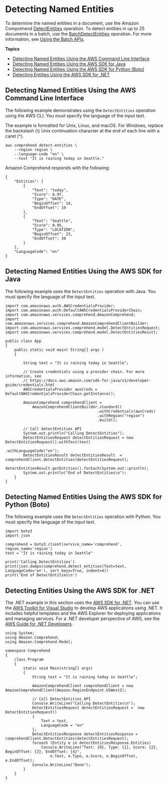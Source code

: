 # Detecting Named Entities<a name="get-started-api-entities"></a>

To determine the named entities in a document, use the Amazon Comprehend [DetectEntities](API_DetectEntities.md) operation\. To detect entities in up to 25 documents in a batch, use the [BatchDetectEntities](API_BatchDetectEntities.md) operation\. For more information, see [Using the Batch APIs](get-started-batch.md)\.

**Topics**
+ [Detecting Named Entities Using the AWS Command Line Interface](#get-started-api-entities-cli)
+ [Detecting Named Entities Using the AWS SDK for Java](#get-started-api-entities-java)
+ [Detecting Named Entities Using the AWS SDK for Python \(Boto\)](#get-started-api-entities-python)
+ [Detecting Entities Using the AWS SDK for \.NET](#get-started-api-entities-c-sharp)

## Detecting Named Entities Using the AWS Command Line Interface<a name="get-started-api-entities-cli"></a>

The following example demonstrates using the `DetectEntities` operation using the AWS CLI\. You must specify the language of the input text\. 

The example is formatted for Unix, Linux, and macOS\. For Windows, replace the backslash \(\\\) Unix continuation character at the end of each line with a caret \(^\)\.

```
aws comprehend detect-entities \
    --region region \
    --language-code "en" \
    --text "It is raining today in Seattle."
```

Amazon Comprehend responds with the following:

```
{
    "Entities": [
        {
            "Text": "today",
            "Score": 0.97,
            "Type": "DATE",
            "BeginOffset": 14,
            "EndOffset": 19
        },
        {
            "Text": "Seattle",
            "Score": 0.95,
            "Type": "LOCATION",
            "BeginOffset": 23,
            "EndOffset": 30
        }
    ],
    "LanguageCode": "en"
}
```

## Detecting Named Entities Using the AWS SDK for Java<a name="get-started-api-entities-java"></a>

The following example uses the `DetectEntities` operation with Java\. You must specify the language of the input text\.

```
import com.amazonaws.auth.AWSCredentialsProvider;
import com.amazonaws.auth.DefaultAWSCredentialsProviderChain;
import com.amazonaws.services.comprehend.AmazonComprehend;
import com.amazonaws.services.comprehend.AmazonComprehendClientBuilder;
import com.amazonaws.services.comprehend.model.DetectEntitiesRequest;
import com.amazonaws.services.comprehend.model.DetectEntitiesResult;

public class App 
{
    public static void main( String[] args )
    {

        String text = "It is raining today in Seattle";

        // Create credentials using a provider chain. For more information, see
        // https://docs.aws.amazon.com/sdk-for-java/v1/developer-guide/credentials.html
        AWSCredentialsProvider awsCreds = DefaultAWSCredentialsProviderChain.getInstance();
 
        AmazonComprehend comprehendClient =
            AmazonComprehendClientBuilder.standard()
                                         .withCredentials(awsCreds)
                                         .withRegion("region")
                                         .build();
                                         
        // Call detectEntities API
        System.out.println("Calling DetectEntities");
        DetectEntitiesRequest detectEntitiesRequest = new DetectEntitiesRequest().withText(text)
                                                                                 .withLanguageCode("en");
        DetectEntitiesResult detectEntitiesResult  = comprehendClient.detectEntities(detectEntitiesRequest);
        detectEntitiesResult.getEntities().forEach(System.out::println);
        System.out.println("End of DetectEntities\n");
    }
}
```

## Detecting Named Entities Using the AWS SDK for Python \(Boto\)<a name="get-started-api-entities-python"></a>

The following example uses the `DetectEntities` operation with Python\. You must specify the language of the input text\.

```
import boto3
import json

comprehend = boto3.client(service_name='comprehend', region_name='region')
text = "It is raining today in Seattle"

print('Calling DetectEntities')
print(json.dumps(comprehend.detect_entities(Text=text, LanguageCode='en'), sort_keys=True, indent=4))
print('End of DetectEntities\n')
```

## Detecting Entities Using the AWS SDK for \.NET<a name="get-started-api-entities-c-sharp"></a>

The \.NET example in this section uses the [AWS SDK for \.NET](https://docs.aws.amazon.com/sdk-for-net/latest/developer-guide/welcome.html)\. You can use the [AWS Toolkit for Visual Studio](https://docs.aws.amazon.com/AWSToolkitVS/latest/UserGuide/welcome.html) to develop AWS applications using \.NET\. It includes helpful templates and the AWS Explorer for deploying applications and managing services\. For a \.NET developer perspective of AWS, see the [AWS Guide for \.NET Developers](https://docs.aws.amazon.com/sdk-for-net/latest/developer-guide/welcome.html)\. 

```
using System;
using Amazon.Comprehend;
using Amazon.Comprehend.Model;

namespace Comprehend
{
    class Program
    {
        static void Main(string[] args)
        {
            String text = "It is raining today in Seattle";

            AmazonComprehendClient comprehendClient = new AmazonComprehendClient(Amazon.RegionEndpoint.USWest2);

            // Call DetectEntities API
            Console.WriteLine("Calling DetectEntities\n");
            DetectEntitiesRequest detectEntitiesRequest =  new DetectEntitiesRequest()
            {
                Text = text,
                LanguageCode = "en"
            };
            DetectEntitiesResponse detectEntitiesResponse = comprehendClient.DetectEntities(detectEntitiesRequest);
            foreach (Entity e in detectEntitiesResponse.Entities)
                Console.WriteLine("Text: {0}, Type: {1}, Score: {2}, BeginOffset: {3}, EndOffset: {4}", 
                    e.Text, e.Type, e.Score, e.BeginOffset, e.EndOffset);
            Console.WriteLine("Done");
        }
    }
}
```